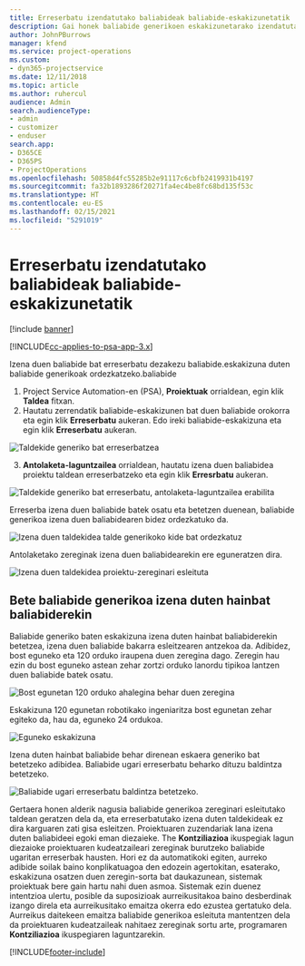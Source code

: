 ```yaml
---
title: Erreserbatu izendatutako baliabideak baliabide-eskakizunetatik
description: Gai honek baliabide generikoen eskakizunetarako izendatutako baliabideei buruzko informazioa eskaintzen du.
author: JohnPBurrows
manager: kfend
ms.service: project-operations
ms.custom:
- dyn365-projectservice
ms.date: 12/11/2018
ms.topic: article
ms.author: ruhercul
audience: Admin
search.audienceType:
- admin
- customizer
- enduser
search.app:
- D365CE
- D365PS
- ProjectOperations
ms.openlocfilehash: 50858d4fc55285b2e91117c6cbfb2419931b4197
ms.sourcegitcommit: fa32b1893286f20271fa4ec4be8fc68bd135f53c
ms.translationtype: HT
ms.contentlocale: eu-ES
ms.lasthandoff: 02/15/2021
ms.locfileid: "5291019"
---
```

# <a name="book-named-resources-from-resource-requirements"></a>Erreserbatu izendatutako baliabideak baliabide-eskakizunetatik

[!include [banner](../includes/psa-now-project-operations.md)]

[!INCLUDE[cc-applies-to-psa-app-3.x](../includes/cc-applies-to-psa-app-3x.md)]

Izena duen baliabide bat erreserbatu dezakezu baliabide.eskakizuna duten baliabide generikoak ordezkatzeko.baliabide

1. Project Service Automation-en (PSA), **Proiektuak** orrialdean, egin klik **Taldea** fitxan.
2. Hautatu zerrendatik baliabide-eskakizunen bat duen baliabide orokorra eta egin klik **Erreserbatu** aukeran. Edo ireki baliabide-eskakizuna eta egin klik **Erreserbatu** aukeran.


![Taldekide generiko bat erreserbatzea](media/RM-how-to-14.png)


3. **Antolaketa-laguntzailea** orrialdean, hautatu izena duen baliabidea proiektu taldean erreserbatzeko eta egin klik **Erresrbatu** aukeran.

![Taldekide generiko bat erreserbatu, antolaketa-laguntzailea erabilita](media/RM-how-to-15.png)

Erreserba izena duen baliabide batek osatu eta betetzen duenean, baliabide generikoa izena duen baliabidearen bidez ordezkatuko da.

![Izena duen taldekidea talde generikoko kide bat ordezkatuz](media/RM-how-to-16.png)

Antolaketako zereginak izena duen baliabidearekin ere eguneratzen dira.

![Izena duen taldekidea proiektu-zereginari esleituta](media/RM-how-to-17.png)

## <a name="fulfill-a-generic-resource-with-multiple-named-resources"></a>Bete baliabide generikoa izena duten hainbat baliabiderekin
Baliabide generiko baten eskakizuna izena duten hainbat baliabiderekin betetzea, izena duen baliabide bakarra esleitzearen antzekoa da. Adibidez, bost eguneko eta 120 orduko iraupena duen zeregina dago. Zeregin hau ezin du bost eguneko astean zehar zortzi orduko lanordu tipikoa lantzen duen baliabide batek osatu. 

![Bost egunetan 120 orduko ahalegina behar duen zeregina](media/RM-how-to-21.png)

Eskakizuna 120 egunetan robotikako ingeniaritza bost egunetan zehar egiteko da, hau da, eguneko 24 ordukoa.

![Eguneko eskakizuna](media/RM-how-to-22.png)

Izena duten hainbat baliabide behar direnean eskaera generiko bat betetzeko adibidea. Baliabide ugari erreserbatu beharko dituzu baldintza betetzeko.

![Baliabide ugari erreserbatu baldintza betetzeko.](media/RM-how-to-23.png)

Gertaera honen alderik nagusia baliabide generikoa zereginari esleitutako taldean geratzen dela da, eta erreserbatutako izena duten taldekideak ez dira karguaren zati gisa esleitzen. Proiektuaren zuzendariak lana izena duten baliabideei egoki eman diezaieke. The **Kontziliazioa** ikuspegiak lagun diezaioke proiektuaren kudeatzaileari zereginak burutzeko baliabide ugaritan erreserbak hausten. Hori ez da automatikoki egiten, aurreko adibide soilak baino konplikatuagoa den edozein agertokitan, esaterako, eskakizuna osatzen duen zeregin-sorta bat daukazunean, sistemak proiektuak bere gain hartu nahi duen asmoa. Sistemak ezin duenez intentzioa ulertu, posible da suposizioak aurreikusitakoa baino desberdinak izango direla eta aurreikusitako emaitza okerra edo ezustea gertatuko dela. Aurreikus daitekeen emaitza baliabide generikoa esleituta mantentzen dela da proiektuaren kudeatzaileak nahitaez zereginak sortu arte, programaren **Kontziliazioa** ikuspegiaren laguntzarekin.




[!INCLUDE[footer-include](../includes/footer-banner.md)]